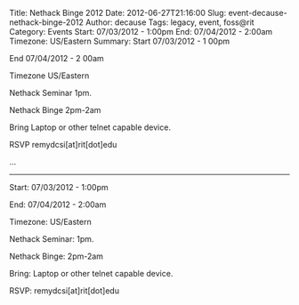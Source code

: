 Title: Nethack Binge 2012
Date: 2012-06-27T21:16:00
Slug: event-decause-nethack-binge-2012
Author: decause
Tags: legacy, event, foss@rit
Category: Events
Start: 07/03/2012 - 1:00pm
End: 07/04/2012 - 2:00am
Timezone: US/Eastern
Summary: 
	Start  07/03/2012 - 1 00pm

End  07/04/2012 - 2 00am

Timezone  US/Eastern

Nethack Seminar  1pm.

Nethack Binge  2pm-2am

Bring  Laptop or other telnet capable device.

RSVP  remydcsi[at]rit[dot]edu

 ... 

---
Start: 07/03/2012 - 1:00pm

End: 07/04/2012 - 2:00am

Timezone: US/Eastern

Nethack Seminar: 1pm.

Nethack Binge: 2pm-2am

Bring: Laptop or other telnet capable device.

RSVP: remydcsi[at]rit[dot]edu

